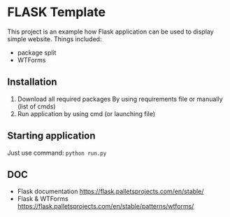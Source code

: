 # FLASK Template

This project is an example how Flask application can be used to display simple website.
Things included:
* package split
* WTForms

## Installation

1. Download all required packages
    By using requirements file
    or manually (list of cmds)
2. Run application by using cmd (or launching file)

## Starting application

Just use command:
```python run.py```

## DOC
* Flask documentation https://flask.palletsprojects.com/en/stable/
* Flask & WTForms https://flask.palletsprojects.com/en/stable/patterns/wtforms/
